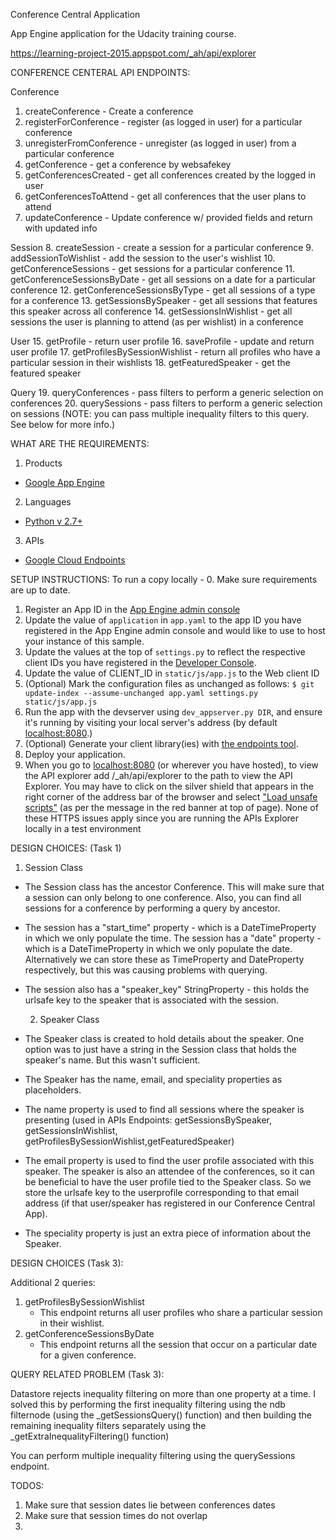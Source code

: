 Conference Central Application

App Engine application for the Udacity training course.

https://learning-project-2015.appspot.com/_ah/api/explorer


CONFERENCE CENTERAL API ENDPOINTS:

Conference
1.  createConference - Create a conference 
2.  registerForConference - register (as logged in user) for a particular conference
3.  unregisterFromConference - unregister (as logged in user) from a 
    particular conference
4.  getConference - get a conference by websafekey
5.  getConferencesCreated - get all conferences created by the logged in user
6.  getConferencesToAttend - get all conferences that the user plans to attend
7.  updateConference - Update conference w/ provided fields and return 
    with updated info

Session
8.  createSession - create a session for a particular conference
9.  addSessionToWishlist - add the session to the user's wishlist
10. getConferenceSessions - get sessions for a particular conference
11. getConferenceSessionsByDate - get all sessions on a date for a 
    particular conference
12. getConferenceSessionsByType - get all sessions of a type for a conference
13. getSessionsBySpeaker - get all sessions that features this speaker across 
    all conference
14. getSessionsInWishlist - get all sessions the user is planning to attend 
    (as per wishlist) in a conference 

User
15. getProfile - return user profile
16. saveProfile - update and return user profile 
17. getProfilesBySessionWishlist - return all profiles who have a particular 
    session in their wishlists
18. getFeaturedSpeaker - get the featured speaker 

Query
19. queryConferences - pass filters to perform a generic selection on conferences
20. querySessions - pass filters to perform a generic selection on sessions 
    (NOTE: you can pass multiple inequality filters to this query. See below for more info.)


WHAT ARE THE REQUIREMENTS:
1. Products
- [Google App Engine][1] 

2. Languages
- [Python v 2.7+][2] 
3. APIs
- [Google Cloud Endpoints][3]


SETUP INSTRUCTIONS:
To run a copy locally - 
0. Make sure requirements are up to date. 
1. Register an App ID in the [App Engine admin console][4]
2. Update the value of `application` in `app.yaml` to the app ID you
   have registered in the App Engine admin console and would like to use to host
   your instance of this sample.
3. Update the values at the top of `settings.py` to
   reflect the respective client IDs you have registered in the
   [Developer Console][4].
4. Update the value of CLIENT_ID in `static/js/app.js` to the Web client ID
5. (Optional) Mark the configuration files as unchanged as follows:
   `$ git update-index --assume-unchanged app.yaml settings.py static/js/app.js`
6. Run the app with the devserver using `dev_appserver.py DIR`, and ensure it's running by visiting your local server's address (by default [localhost:8080][5].)
7. (Optional) Generate your client library(ies) with [the endpoints tool][6].
8. Deploy your application.
9. When you go to [localhost:8080][5] (or wherever you have hosted), to view the API explorer add /_ah/api/explorer to the path to view the API Explorer. You may have to click on the silver shield that appears in the right corner of the address bar of the browser and select ["Load unsafe scripts"][7] (as per the message in the red banner at top of page). None of these HTTPS issues apply since you are running the APIs Explorer locally in a test environment



DESIGN CHOICES: (Task 1)

  1. Session Class

- The Session class has the ancestor Conference. This will make sure that a session
  can only belong to one conference. Also, you can find all sessions for a conference by performing a query by ancestor.

- The session has a "start_time" property - which is a DateTimeProperty in which we 
  only populate the time. The session has a "date" property - which is a DateTimeProperty in which we only populate the date. Alternatively we can store these as TimeProperty and DateProperty respectively, but this was causing problems with querying. 

- The session also has a "speaker_key" StringProperty - this holds the urlsafe key 
  to the speaker that is associated with the session.


  2. Speaker Class

- The Speaker class is created to hold details about the speaker. One option was to
  just have a string in the Session class that holds the speaker's name. But this wasn't sufficient. 

- The Speaker has the name, email, and speciality properties as placeholders. 

- The name property is used to find all sessions where the speaker is presenting 
  (used in APIs Endpoints: getSessionsBySpeaker, getSessionsInWishlist, getProfilesBySessionWishlist,getFeaturedSpeaker)

- The email property is used to find the user profile associated with this speaker. 
  The speaker is also an attendee of the conferences, so it can be beneficial to have the user profile tied to the Speaker class. So we store the urlsafe key to the userprofile corresponding to that email address (if that user/speaker has registered in our Conference Central App). 

- The speciality property is just an extra piece of information about the Speaker.



DESIGN CHOICES (Task 3):

Additional 2 queries:
1. getProfilesBySessionWishlist 
   - This endpoint returns all user profiles who share a particular session in their wishlist.
2. getConferenceSessionsByDate
   - This endpoint returns all the session that occur on a particular date for a given conference.



QUERY RELATED PROBLEM (Task 3):

Datastore rejects inequality filtering on more than one property at a time.
I solved this by performing the first inequality filtering using the ndb filternode 
(using the _getSessionsQuery() function) and then building the remaining inequality filters separately using the _getExtraInequalityFiltering() function) 

You can perform multiple inequality filtering using the querySessions endpoint.


TODOS: 

1. Make sure that session dates lie between conferences dates
2. Make sure that session times do not overlap
3. 

[1]: https://developers.google.com/appengine
[2]: https://www.python.org/download/releases/2.7.6/
[3]: https://developers.google.com/appengine/docs/python/endpoints/
[4]: https://console.developers.google.com/
[5]: https://localhost:8080/
[6]: https://developers.google.com/appengine/docs/python/endpoints/endpoints_tool
[7]: https://cloud.google.com/appengine/docs/python/endpoints/test_deploy

